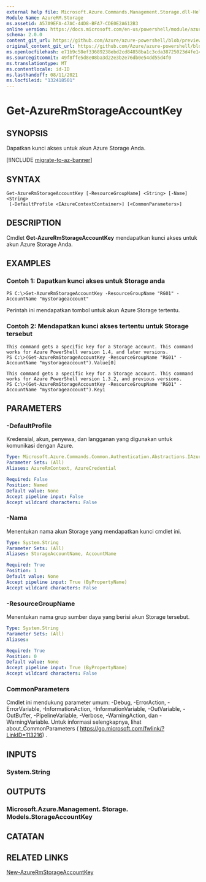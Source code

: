 ```yaml
---
external help file: Microsoft.Azure.Commands.Management.Storage.dll-Help.xml
Module Name: AzureRM.Storage
ms.assetid: A57A9EFA-47AC-44D8-BFA7-CDE0E2A612B3
online version: https://docs.microsoft.com/en-us/powershell/module/azurerm.storage/get-azurermstorageaccountkey
schema: 2.0.0
content_git_url: https://github.com/Azure/azure-powershell/blob/preview/src/ResourceManager/Storage/Commands.Management.Storage/help/Get-AzureRmStorageAccountKey.md
original_content_git_url: https://github.com/Azure/azure-powershell/blob/preview/src/ResourceManager/Storage/Commands.Management.Storage/help/Get-AzureRmStorageAccountKey.md
ms.openlocfilehash: e71b9c58ef33689238ebd2cd84858ba1c3cda38725023d4fe1402b62690d74a6
ms.sourcegitcommit: 49f8ffe5d8e08ba3d22e3b2e76db0e54dd55d4f0
ms.translationtype: MT
ms.contentlocale: id-ID
ms.lasthandoff: 08/11/2021
ms.locfileid: "132418501"
---
```

# Get-AzureRmStorageAccountKey

## SYNOPSIS
Dapatkan kunci akses untuk akun Azure Storage Anda.

[!INCLUDE [migrate-to-az-banner](../../includes/migrate-to-az-banner.md)]

## SYNTAX

```
Get-AzureRmStorageAccountKey [-ResourceGroupName] <String> [-Name] <String>
 [-DefaultProfile <IAzureContextContainer>] [<CommonParameters>]
```

## DESCRIPTION
Cmdlet **Get-AzureRmStorageAccountKey** mendapatkan kunci akses untuk akun Azure Storage Anda.

## EXAMPLES

### Contoh 1: Dapatkan kunci akses untuk Storage anda
```
PS C:\>Get-AzureRmStorageAccountKey -ResourceGroupName "RG01" -AccountName "mystorageaccount"
```

Perintah ini mendapatkan tombol untuk akun Azure Storage tertentu.

### Contoh 2: Mendapatkan kunci akses tertentu untuk Storage tersebut
```
This command gets a specific key for a Storage account. This command works for Azure PowerShell version 1.4, and later versions.
PS C:\>(Get-AzureRmStorageAccountKey -ResourceGroupName "RG01" -AccountName "mystorageaccount").Value[0]

This command gets a specific key for a Storage account. This command works for Azure PowerShell version 1.3.2, and previous versions.
PS C:\>(Get-AzureRmStorageAccountKey -ResourceGroupName "RG01" -AccountName "mystorageaccount").Key1
```

## PARAMETERS

### -DefaultProfile
Kredensial, akun, penyewa, dan langganan yang digunakan untuk komunikasi dengan Azure.

```yaml
Type: Microsoft.Azure.Commands.Common.Authentication.Abstractions.IAzureContextContainer
Parameter Sets: (All)
Aliases: AzureRmContext, AzureCredential

Required: False
Position: Named
Default value: None
Accept pipeline input: False
Accept wildcard characters: False
```

### -Nama
Menentukan nama akun Storage yang mendapatkan kunci cmdlet ini.

```yaml
Type: System.String
Parameter Sets: (All)
Aliases: StorageAccountName, AccountName

Required: True
Position: 1
Default value: None
Accept pipeline input: True (ByPropertyName)
Accept wildcard characters: False
```

### -ResourceGroupName
Menentukan nama grup sumber daya yang berisi akun Storage tersebut.

```yaml
Type: System.String
Parameter Sets: (All)
Aliases:

Required: True
Position: 0
Default value: None
Accept pipeline input: True (ByPropertyName)
Accept wildcard characters: False
```

### CommonParameters
Cmdlet ini mendukung parameter umum: -Debug, -ErrorAction, -ErrorVariable, -InformationAction, -InformationVariable, -OutVariable, -OutBuffer, -PipelineVariable, -Verbose, -WarningAction, dan -WarningVariable. Untuk informasi selengkapnya, lihat about_CommonParameters ( https://go.microsoft.com/fwlink/?LinkID=113216) .

## INPUTS

### System.String

## OUTPUTS

### Microsoft.Azure.Management. Storage. Models.StorageAccountKey

## CATATAN

## RELATED LINKS

[New-AzureRmStorageAccountKey](./New-AzureRmStorageAccountKey.md)


